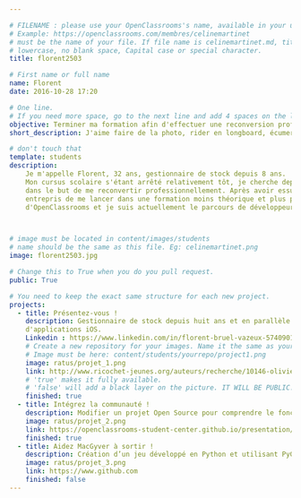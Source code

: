 ```yaml
---

# FILENAME : please use your OpenClassrooms's name, available in your url.
# Example: https://openclassrooms.com/membres/celinemartinet
# must be the name of your file. If file name is celinemartinet.md, title is celinemartinet.
# lowercase, no blank space, Capital case or special character.
title: florent2503

# First name or full name
name: Florent
date: 2016-10-28 17:20

# One line.
# If you need more space, go to the next line and add 4 spaces on the left, as in 'description'.
objective: Terminer ma formation afin d'effectuer une reconversion professionnelle pour un métier plus passionnant.
short_description: J'aime faire de la photo, rider en longboard, écumer les soirées électro et bien plus encore !

# don't touch that
template: students
description:
    Je m'appelle Florent, 32 ans, gestionnaire de stock depuis 8 ans. 
    Mon cursus scolaire s'étant arrêté relativement tôt, je cherche depuis plusieurs années à reprendre les études
    dans le but de me reconvertir professionnellement. Après avoir essuyé un échec lors du passage de mon DAEU B, j'ai
    entrepris de me lancer dans une formation moins théorique et plus professionnalisante. J'ai donc ouvert les portes 
    d'OpenClassrooms et je suis actuellement le parcours de développeur d'applications iOS.



# image must be located in content/images/students
# name should be the same as this file. Eg: celinemartinet.png
image: florent2503.jpg

# Change this to True when you do you pull request.
public: True

# You need to keep the exact same structure for each new project.
projects:
  - title: Présentez-vous !
    description: Gestionnaire de stock depuis huit ans et en parallèle étudiant à OpenClassrooms parcours développeur
    d'applications iOS.
    Linkedin : https://www.linkedin.com/in/florent-bruel-vazeux-574090166/
    # Create a new repository for your images. Name it the same as your nickname and profile picture.
    # Image must be here: content/students/yourrepo/project1.png
    image: ratus/projet_1.png
    link: http://www.ricochet-jeunes.org/auteurs/recherche/10146-olivier-vogel
    # 'true' makes it fully available.
    # 'false' will add a black layer on the picture. IT WILL BE PUBLIC!
    finished: true
  - title: Intégrez la communauté !
    description: Modifier un projet Open Source pour comprendre le fonctionnement de Git, de Github et des pull requests. 
    image: ratus/projet_2.png
    link: https://openclassrooms-student-center.github.io/presentation/students/ratus.html
    finished: true
  - title: Aidez MacGyver à sortir !
    description: Création d’un jeu développé en Python et utilisant PyGame.
    image: ratus/projet_3.png
    link: https://www.github.com
    finished: false
---
```

